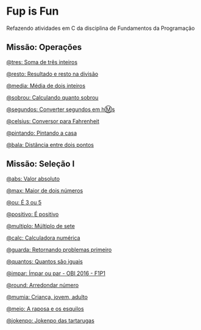 # Fup is Fun
Refazendo atividades em C da disciplina de Fundamentos da Programação

## Missão: Operações
[@tres: Soma de três inteiros](https://github.com/mene1/Fup-is-Fun/tree/main/Soma3)

[@resto: Resultado e resto na divisão](https://github.com/mene1/Fup-is-Fun/tree/main/Divis%C3%A3o)

[@media: Média de dois inteiros](https://github.com/mene1/Fup-is-Fun/tree/main/Media)

[@sobrou: Calculando quanto sobrou](https://github.com/mene1/Fup-is-Fun/tree/main/Resto)

[@segundos: Converter segundos em h:m:s](https://github.com/mene1/Fup-is-Fun/tree/main/Converter)

[@celsius: Conversor para Fahrenheit](https://github.com/mene1/Fup-is-Fun/tree/main/Fahrenheit)

[@pintando: Pintando a casa](https://github.com/mene1/Fup-is-Fun/tree/main/Gimp)

[@bala: Distância entre dois pontos](https://github.com/mene1/Fup-is-Fun/tree/main/Amari)

## Missão: Seleção I
[@abs: Valor absoluto](https://github.com/mene1/Fup-is-Fun/tree/main/Absoluto)

[@max: Maior de dois números](https://github.com/mene1/Fup-is-Fun/tree/main/Maior)

[@ou: É 3 ou 5](https://github.com/mene1/Fup-is-Fun/tree/main/3ou5)

[@positivo: É positivo](https://github.com/mene1/Fup-is-Fun/tree/main/Positivo)

[@multiplo: Múltiplo de sete](https://github.com/mene1/Fup-is-Fun/tree/main/Seven)

[@calc: Calculadora numérica](https://github.com/mene1/Fup-is-Fun/tree/main/Calc)

[@guarda: Retornando problemas primeiro](https://github.com/mene1/Fup-is-Fun/tree/main/Perm)

[@quantos: Quantos são iguais](https://github.com/mene1/Fup-is-Fun/tree/main/Igual)

[@impar: Ímpar ou par - OBI 2016 - F1P1](https://github.com/mene1/Fup-is-Fun/tree/main/ParouImpar)

[@round: Arredondar número](https://github.com/mene1/Fup-is-Fun/tree/main/Round)

[@mumia: Criança, jovem, adulto](https://github.com/mene1/Fup-is-Fun/tree/main/Age)

[@meio: A raposa e os esquilos]()

[@jokenpo: Jokenpo das tartarugas]()
